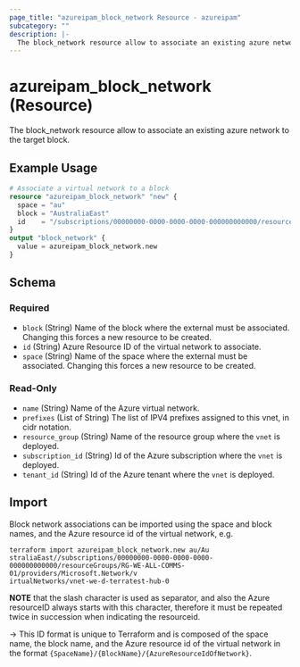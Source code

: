```yaml
---
page_title: "azureipam_block_network Resource - azureipam"
subcategory: ""
description: |-
  The block_network resource allow to associate an existing azure network to the target block.
---
```


# azureipam_block_network (Resource)

The block_network resource allow to associate an existing azure network to the target block.

## Example Usage

```terraform
# Associate a virtual network to a block
resource "azureipam_block_network" "new" {
  space = "au"
  block = "AustraliaEast"
  id    = "/subscriptions/00000000-0000-0000-0000-000000000000/resourceGroups/RG-WE-ALL-COMMS-01/providers/Microsoft.Network/virtualNetworks/vnet-we-d-terratest-hub-01"
}
output "block_network" {
  value = azureipam_block_network.new
}
```

<!-- schema generated by tfplugindocs -->
## Schema

### Required

- `block` (String) Name of the block where the external must be associated. Changing this forces a new resource to be created.
- `id` (String) Azure Resource ID of the virtual network to associate.
- `space` (String) Name of the space where the external must be associated. Changing this forces a new resource to be created.

### Read-Only

- `name` (String) Name of the Azure virtual network.
- `prefixes` (List of String) The list of IPV4 prefixes assigned to this vnet, in cidr notation.
- `resource_group` (String) Name of the resource group where the `vnet` is deployed.
- `subscription_id` (String) Id of the Azure subscription where the `vnet` is deployed.
- `tenant_id` (String) Id of the Azure tenant where the `vnet` is deployed.

## Import

Block network associations can be imported using the space and block names, and the Azure resource id of the virtual network, e.g.

```shell
terraform import azureipam_block_network.new au/Au
straliaEast//subscriptions/00000000-0000-0000-0000-000000000000/resourceGroups/RG-WE-ALL-COMMS-01/providers/Microsoft.Network/v
irtualNetworks/vnet-we-d-terratest-hub-0
```

**NOTE** that the slash character is used as separator, and also the Azure resourceID always starts with this character, therefore it must be repeated twice in succession when indicating the resourceid.


-> This ID format is unique to Terraform and is composed of the space name, the block name, and the Azure resource id of the virtual network in the format `{SpaceName}/{BlockName}/{AzureResourceIdOfNetwork}`.